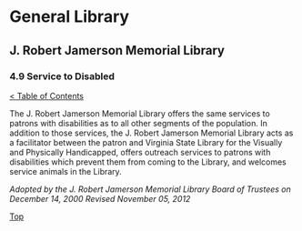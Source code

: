 [0]: ../README.md
[4.9]: service-to-disabled.md

# General Library
## J. Robert Jamerson Memorial Library
### 4.9 Service to Disabled
[< Table of Contents][0]

The J. Robert Jamerson Memorial Library offers the same services to patrons with disabilities as to all other segments of the population. In addition to those services, the J. Robert Jamerson Memorial Library acts as a facilitator between the patron and Virginia State Library for the Visually and Physically Handicapped, offers outreach services to patrons with disabilities which prevent them from coming to the Library, and welcomes service animals in the Library.

*Adopted by the J. Robert Jamerson Memorial Library Board of Trustees on December 14, 2000*
*Revised November 05, 2012*

[Top][4.9]